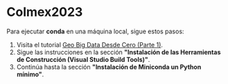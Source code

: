 # Colmex2023

Para ejecutar **conda** en una máquina local, sigue estos pasos:

1. Visita el tutorial [Geo Big Data Desde Cero (Parte 1)](https://abxda.medium.com/geo-big-data-desde-cero-parte-1-e48d7ac2c7eb?sk=d1c9e11a4c869bbd3ff3fe89325abc8b).
2. Sigue las instrucciones en la sección **"Instalación de las Herramientas de Construcción (Visual Studio Build Tools)"**.
3. Continúa hasta la sección **"Instalación de Miniconda un Python mínimo"**.
